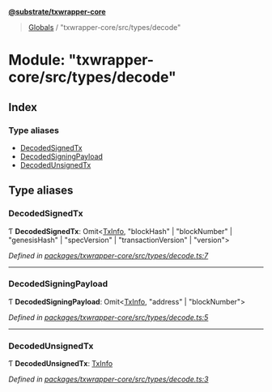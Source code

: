 **[@substrate/txwrapper-core](../README.md)**

> [Globals](../globals.md) / "txwrapper-core/src/types/decode"

# Module: "txwrapper-core/src/types/decode"

## Index

### Type aliases

* [DecodedSignedTx](_txwrapper_core_src_types_decode_.md#decodedsignedtx)
* [DecodedSigningPayload](_txwrapper_core_src_types_decode_.md#decodedsigningpayload)
* [DecodedUnsignedTx](_txwrapper_core_src_types_decode_.md#decodedunsignedtx)

## Type aliases

### DecodedSignedTx

Ƭ  **DecodedSignedTx**: Omit<[TxInfo](../interfaces/_txwrapper_core_src_types_method_.txinfo.md), \"blockHash\" \| \"blockNumber\" \| \"genesisHash\" \| \"specVersion\" \| \"transactionVersion\" \| \"version\"\>

*Defined in [packages/txwrapper-core/src/types/decode.ts:7](https://github.com/paritytech/txwrapper-core/blob/731a943/packages/txwrapper-core/src/types/decode.ts#L7)*

___

### DecodedSigningPayload

Ƭ  **DecodedSigningPayload**: Omit<[TxInfo](../interfaces/_txwrapper_core_src_types_method_.txinfo.md), \"address\" \| \"blockNumber\"\>

*Defined in [packages/txwrapper-core/src/types/decode.ts:5](https://github.com/paritytech/txwrapper-core/blob/731a943/packages/txwrapper-core/src/types/decode.ts#L5)*

___

### DecodedUnsignedTx

Ƭ  **DecodedUnsignedTx**: [TxInfo](../interfaces/_txwrapper_core_src_types_method_.txinfo.md)

*Defined in [packages/txwrapper-core/src/types/decode.ts:3](https://github.com/paritytech/txwrapper-core/blob/731a943/packages/txwrapper-core/src/types/decode.ts#L3)*
